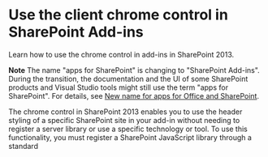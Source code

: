 
# Use the client chrome control in SharePoint Add-ins
Learn how to use the chrome control in add-ins in SharePoint 2013.
 

 **Note**  The name "apps for SharePoint" is changing to "SharePoint Add-ins". During the transition, the documentation and the UI of some SharePoint products and Visual Studio tools might still use the term "apps for SharePoint". For details, see  [New name for apps for Office and SharePoint](new-name-for-apps-for-sharepoint.md#bk_newname).
 

The chrome control in SharePoint 2013 enables you to use the header styling of a specific SharePoint site in your add-in without needing to register a server library or use a specific technology or tool. To use this functionality, you must register a SharePoint JavaScript library through a standard <script> tag. You can provide a placeholder by using an HTML **div** element and further customize the control by using the available options. The control inherits its appearance from the specified SharePoint website.
 

## Prerequisites for using the examples in this article
<a name="SP15Usechromecontrol_Prereq"> </a>

To follow the steps in this example, you need the following:
 

 

- Visual Studio 2015
    
 
- A SharePoint 2013 development environment (add-in isolation required for on-premises scenarios)
    
 
For guidance on how to set up a development environment that fits your needs, see  [Start building Office and SharePoint Add-ins](http://msdn.microsoft.com/library/187f8c8c-1b15-471c-80b5-69a40e67deea.aspx).
 

 

### Core concepts to know before using the chrome control

The following table lists useful articles that can help you understand the concepts involved in a scenario that uses the chrome control.
 

 

**Table 1. Core concepts for using the chrome control**


|**Article title**|**Description**|
|:-----|:-----|
| [SharePoint Add-ins](sharepoint-add-ins.md)|Learn about the new add-in model in SharePoint 2013 that enables you to create add-ins, which are small, easy-to-use solutions for end users.|
| [UX design for SharePoint Add-ins](ux-design-for-sharepoint-add-ins.md)|Learn about the user experience (UX) options and alternatives that you have when building SharePoint Add-ins.|
| [Host webs, add-in webs, and SharePoint components in SharePoint 2013](host-webs-add-in-webs-and-sharepoint-components-in-sharepoint-2013.md)|Learn about the distinction between host webs and add-in webs. Find out which SharePoint 2013 components can be included in a SharePoint Add-in, which components are deployed to the host web, which components are deployed to the add-in web, and how the add-in web is deployed in an isolated domain.|

## Code example: Use the chrome control in your cloud-hosted add-in
<a name="SP15Usechromecontrol_Codeexample"> </a>

A cloud-hosted add-in includes at least one remote component. For more information, see  [Choose patterns for developing and hosting your SharePoint Add-in](choose-patterns-for-developing-and-hosting-your-sharepoint-add-in.md). To use the chrome control in your cloud-hosted add-in, follow these steps:
 

 

1. Create the SharePoint Add-in and remote web projects.
    
 
2. Send default configuration options in the query string.
    
 
3. Add a webpage to the web project.
    
 
Figure 1 shows a remote webpage with the chrome control.
 

 

**Figure 1. Remote webpage with the chrome control**

 

 
![A remote web page with the chrome control](images/ChromeControl_result.png)
 

### To create the SharePoint Add-in and remote web projects


1. Open Visual Studio 2015 as administrator. (To do this, right-click the Visual Studio 2015 icon on the  **Start** menu, and choose **Run as administrator**.)
    
 
2. Create a new project using the  **SharePoint Add-in** template.
    
    Figure 2 shows the location of the  **SharePoint Add-in** template in Visual Studio 2015, under **Templates**,  **Visual C#**,  **Office/SharePoint**,  **Office Add-ins**.
    

    **Figure 2. SharePoint Add-in Visual Studio template**

 

     ![App for SharePoint 2013 Visual Studio template](images/AppForSharePointVSTemplate.PNG)
 

 

 
3. Provide the URL of the SharePoint website that you want to use for debugging.
    
 
4. Select  **Provider-hosted** as the hosting option for your add-in. For a SharePoint-hosted code sample, see [SharePoint-Add-in-JSOM-BasicDataOperations](https://github.com/OfficeDev/SharePoint-Add-in-JSOM-BasicDataOperations).
    
    After the wizard finishes, you should have a structure in  **Solution Explorer** that resembles Figure 3.
    

    **Figure 3. Add-in for SharePoint projects in Solution Explorer**

 

     ![App for SharePoint projects in Solution Explorer](images/AppVSTemplateSolutionExplorer.jpg)
 

 

 

### To send default configuration options in the query string


1. Open the Appmanifest.xml file in the manifest editor.
    
 
2. Add the  **{StandardTokens}** token and an additional _SPHostTitle_ parameter to the query string. Figure 4 shows the manifest editor with the configured query string parameters.
    
    **Figure 4. Manifest editor with query string parameters for the chrome control**

 

     ![Manifest editor with query string parameters](images/ChromeControl_manifest.PNG)
 

    The chrome control automatically takes the following values from the query string:
    
 

      -  **SPHostUrl**
    
 
  -  **SPHostTitle**
    
 
  -  **SPAppWebUrl**
    
 
  -  **SPLanguage**
    
 

     **{StandardTokens}** include **SPHostUrl** and **SPAppWebUrl**.
    
 

### To add a page that uses the chrome control in the web project


1. Right-click the web project, and add a new Web Form.
    
 
2. Copy the following markup, and paste it in the ASPX page. The markup performs the following tasks:
    
      - Loads the AJAX library from the Microsoft CDN (Content Delivery Network).
    
 
  - Loads the jQuery library from the Microsoft CDN.
    
 
  - Loads the SP.UI.Controls.js file using the jQuery function  **getScript**.
    
 
  - Defines a callback function for the  **onCssLoaded** event.
    
 
  - Prepares the options for the chrome control.
    
 
  - Initializes the chrome control.
    
 

  ```HTML
  <!DOCTYPE html>
<html xmlns="http://www.w3.org/1999/xhtml">
<head>
    <title>Chrome control host page</title>
    <script 
        src="//ajax.aspnetcdn.com/ajax/4.0/1/MicrosoftAjax.js" 
        type="text/javascript">
    </script>
    <script 
        type="text/javascript" 
        src="//ajax.aspnetcdn.com/ajax/jQuery/jquery-1.7.2.min.js">
    </script>      
    <script 
        type="text/javascript"
        src="ChromeLoader.js">
    </script>
<script type="text/javascript">
"use strict";

var hostweburl;

//load the SharePoint resources
$(document).ready(function () {
    //Get the URI decoded URL.
    hostweburl =
        decodeURIComponent(
            getQueryStringParameter("SPHostUrl")
    );

    // The SharePoint js files URL are in the form:
    // web_url/_layouts/15/resource
    var scriptbase = hostweburl + "/_layouts/15/";

    // Load the js file and continue to the 
    //   success handler
    $.getScript(scriptbase + "SP.UI.Controls.js", renderChrome)
});

// Callback for the onCssLoaded event defined
//  in the options object of the chrome control
function chromeLoaded() {
    // When the page has loaded the required
    //  resources for the chrome control,
    //  display the page body.
    $("body").show();
}

//Function to prepare the options and render the control
function renderChrome() {
    // The Help, Account and Contact pages receive the 
    //   same query string parameters as the main page
    var options = {
        "appIconUrl": "siteicon.png",
        "appTitle": "Chrome control add-in",
        "appHelpPageUrl": "Help.html?"
            + document.URL.split("?")[1],
        // The onCssLoaded event allows you to 
        //  specify a callback to execute when the
        //  chrome resources have been loaded.
        "onCssLoaded": "chromeLoaded()",
        "settingsLinks": [
            {
                "linkUrl": "Account.html?"
                    + document.URL.split("?")[1],
                "displayName": "Account settings"
            },
            {
                "linkUrl": "Contact.html?"
                    + document.URL.split("?")[1],
                "displayName": "Contact us"
            }
        ]
    };

    var nav = new SP.UI.Controls.Navigation(
                            "chrome_ctrl_placeholder",
                            options
                        );
    nav.setVisible(true);
}

// Function to retrieve a query string value.
// For production purposes you may want to use
//  a library to handle the query string.
function getQueryStringParameter(paramToRetrieve) {
    var params =
        document.URL.split("?")[1].split("&amp;");
    var strParams = "";
    for (var i = 0; i < params.length; i = i + 1) {
        var singleParam = params[i].split("=");
        if (singleParam[0] == paramToRetrieve)
            return singleParam[1];
    }
}
</script>
</head>

<!-- The body is initally hidden. 
     The onCssLoaded callback allows you to 
     display the content after the required
     resources for the chrome control have
     been loaded.  -->
<body style="display: none">

    <!-- Chrome control placeholder -->
    <div id="chrome_ctrl_placeholder"></div>

    <!-- The chrome control also makes the SharePoint
          Website stylesheet available to your page -->
    <h1 class="ms-accentText">Main content</h1>
    <h2 class="ms-accentText">The chrome control</h2>
    <div id="MainContent">
        This is the page's main content. 
        You can use the links in the header to go to the help, 
        account or contact pages.
    </div>
</body>
</html>
  ```

3. You can also use the chrome control in a declarative way. In the following code example, the HTML markup declares the control without using JavaScript code to configure and initialize the control. The following markup performs the following tasks:
    
      - Provides a placeholder for the SP.UI.Controls.js JavaScript file.
    
 
  - Dynamically loads the SP.UI.Controls.js file
    
 
  - Provides a placeholder for the chrome control and specifies the options inline with the HTML markup.
    
 

  ```HTML
  <!DOCTYPE html>
<html xmlns="http://www.w3.org/1999/xhtml">
<head>
    <title>Chrome control host page</title>
    <script 
        src="http://ajax.aspnetcdn.com/ajax/4.0/1/MicrosoftAjax.js" 
        type="text/javascript">
    </script>
    <script 
        type="text/javascript" 
        src="http://ajax.aspnetcdn.com/ajax/jQuery/jquery-1.7.2.min.js">
    </script>      
    <script type="text/javascript">
    var hostweburl;

    // Load the SharePoint resources.
    $(document).ready(function () {

        // Get the URI decoded add-in web URL.
        hostweburl =
            decodeURIComponent(
                getQueryStringParameter("SPHostUrl")
        );

        // The SharePoint js files URL are in the form:
        // web_url/_layouts/15/resource.js
        var scriptbase = hostweburl + "/_layouts/15/";

        // Load the js file and continue to the 
        // success handler.
        $.getScript(scriptbase + "SP.UI.Controls.js")
    });

    // Function to retrieve a query string value.
    // For production purposes you may want to use
    // a library to handle the query string.
    function getQueryStringParameter(paramToRetrieve) {
        var params =
            document.URL.split("?")[1].split("&amp;");
        var strParams = "";
        for (var i = 0; i < params.length; i = i + 1) {
            var singleParam = params[i].split("=");
            if (singleParam[0] == paramToRetrieve)
                return singleParam[1];
        }
    }
    </script>
</head>
<body>

    <!-- Chrome control placeholder 
           Options are declared inline.  -->
    <div 
        id="chrome_ctrl_container"
        data-ms-control="SP.UI.Controls.Navigation"  
        data-ms-options=
            '{  
                "appHelpPageUrl" : "Help.html",
                "appIconUrl" : "siteIcon.png",
                "appTitle" : "Chrome control add-in",
                "settingsLinks" : [
                    {
                        "linkUrl" : "Account.html",
                        "displayName" : "Account settings"
                    },
                    {
                        "linkUrl" : "Contact.html",
                        "displayName" : "Contact us"
                    }
                ]
             }'>
    </div>
    
    <!-- The chrome control also makes the SharePoint
          Website style sheet available to your page. -->
    <h1 class="ms-accentText">Main content</h1>
    <h2 class="ms-accentText">The chrome control</h2>
    <div id="MainContent">
        This is the page's main content. 
        You can use the links in the header to go to the help, 
        account or contact pages.
    </div>
</body>
</html>
  ```


    The SP.UI.Controls.js library automatically renders the control if it finds the  **data-ms-control="SP.UI.Controls.Navigation"** attribute in a **div** element.
    
 

### To edit the StartPage element in the add-in manifest


1. Double-click the  **AppManifest.xml** file in **Solution Explorer**.
    
 
2. On the  **Start page** drop-down menu, choose the webpage that uses the chrome control.
    
 

### To build and run the solution


1. Make sure that the SharePoint Add-in project is set as the startup project.
    
 
2. Press the F5 key.
    
     **Note**  When you press F5, Visual Studio builds the solution, deploys the add-in, and opens the permissions page for the add-in.
3. Choose the  **Trust It** button.
    
 
4. Click the  **ChromeControlCloudhosted** add-in icon.
    
 
5. When you use the chrome control in your webpages, you can also use the SharePoint website style sheet, as shown in Figure 4.
    
    **Figure 5. SharePoint website style sheet used in the page**

 

     ![SharePoint website stylesheet used in a page](images/ChromControl_stylesheet.png)
 

 

 

**Table 2. Troubleshooting the solution**


|**Problem**|**Solution**|
|:-----|:-----|
|Unhandled exception  **SP is undefined**.|Make sure your browser loads SP.UI.Controls.js file.|
|The chrome control does not render properly.|The chrome control only supports document modes Internet Explorer 8 and superior. Make sure your browser renders your page in document mode Internet Explorer 8 or superior.|
|Certificate error.|Set the  **SSL Enabled** property of your web project to false. In the SharePoint Add-in project, set the **Web Project** property toNone, and then set the property back to your web project's name.|

## Next steps
<a name="SP15Usechromecontrol_Nextsteps"> </a>

This article demonstrated how to use the chrome control in a SharePoint Add-in. As a next step, you can learn about other UX components that are available for SharePoint Add-ins. To learn more, see the following:
 

 

-  [Code sample: Use the chrome control in a cloud-hosted add-in](http://code.msdn.microsoft.com/SharePoint-2013-Work-with-089ecc6f)
    
 
-  [Code sample: Use the chrome control and the cross-domain library (CSOM)](http://code.msdn.microsoft.com/SharePoint-2013-Use-the-97c30a2e)
    
 
-  [Code sample: Use the chrome control and the cross-domain library (REST)](http://code.msdn.microsoft.com/SharePoint-2013-Use-the-a759e9f8)
    
 
-  [Use a SharePoint website's style sheet in SharePoint Add-ins](use-a-sharepoint-website-s-style-sheet-in-sharepoint-add-ins.md)
    
 
-  [Create custom actions to deploy with SharePoint Add-ins](create-custom-actions-to-deploy-with-sharepoint-add-ins.md)
    
 
-  [Create add-in parts to install with your SharePoint Add-in](create-add-in-parts-to-install-with-your-sharepoint-add-in.md)
    
 

## Additional resources
<a name="SP15Usechromecontrol_Addresources"> </a>


-  [Set up an on-premises development environment for SharePoint Add-ins](set-up-an-on-premises-development-environment-for-sharepoint-add-ins.md)
    
 
-  [UX design for SharePoint Add-ins](ux-design-for-sharepoint-add-ins.md)
    
 
-  [SharePoint Add-ins UX design guidelines](sharepoint-add-ins-ux-design-guidelines.md)
    
 
-  [Create UX components in SharePoint 2013](create-ux-components-in-sharepoint-2013.md)
    
 
-  [Three ways to think about design options for SharePoint Add-ins](three-ways-to-think-about-design-options-for-sharepoint-add-ins.md)
    
 
-  [Important aspects of the SharePoint Add-in architecture and development landscape](important-aspects-of-the-sharepoint-add-in-architecture-and-development-landscape.md)
    
 

